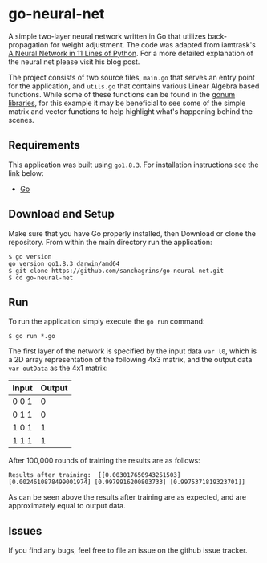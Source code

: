 # go-neural-net

A simple two-layer neural network written in Go that utilizes back-propagation for weight adjustment. The code was adapted from iamtrask's [A Neural Network in 11 Lines of Python](https://iamtrask.github.io/2015/07/12/basic-python-network/). For a more detailed explanation of the neural net please visit his blog post.

The project consists of two source files, `main.go` that serves an entry point for the application, and `utils.go` that contains various Linear Algebra based functions. While some of these functions can be found in the [gonum libraries](https://github.com/gonum/gonum), for this example it may be beneficial to see some of the simple matrix and vector functions to help highlight what's happening behind the scenes. 

## Requirements

This application was built using `go1.8.3`. For installation instructions see the link below:

* [Go](https://golang.org/doc/install)

## Download and Setup
Make sure that you have Go properly installed, then Download or clone the repository. From within the main directory run the application:

    $ go version
    go version go1.8.3 darwin/amd64
    $ git clone https://github.com/sanchagrins/go-neural-net.git
    $ cd go-neural-net

## Run
To run the application simply execute the `go run` command:

    $ go run *.go

The first layer of the network is specified by the input data `var l0`, which is a 2D array representation of the following 4x3 matrix, and the output data `var outData` as the 4x1 matrix:

<center>
    
Input | Output
---| --- 
0 0 1 | 0
0 1 1 | 0
1 0 1 | 1
1 1 1 | 1

</center>


After 100,000 rounds of training the results are as follows:

    Results after training:  [[0.003017650943251503] [0.0024610878499001974] [0.9979916200803733] [0.9975371819323701]]
    
As can be seen above the results after training are as expected, and are approximately equal to output data.

## Issues

If you find any bugs, feel free to file an issue on the github issue tracker.
